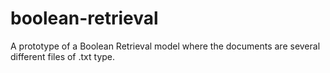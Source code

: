 # boolean-retrieval

A prototype of a Boolean Retrieval model where the documents are several different files of .txt type.
